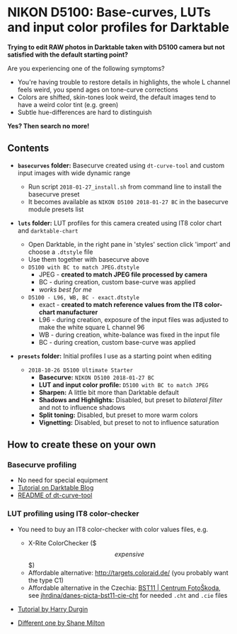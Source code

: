 # NIKON D5100: Base-curves, LUTs and input color profiles for Darktable

__Trying to edit RAW photos in Darktable taken with D5100 camera but not satisfied with the default starting point?__

Are you experiencing one of the following symptoms?

 - You're having trouble to restore details in highlights, the whole L channel feels weird, you spend ages on tone-curve corrections
 - Colors are shifted, skin-tones look weird, the default images tend to have a weird color tint (e.g. green)
 - Subtle hue-differences are hard to distinguish

__Yes? Then search no more!__

## Contents

- __`basecurves` folder:__ Basecurve created using `dt-curve-tool` and custom input images with wide dynamic range
    - Run script `2018-01-27_install.sh` from command line to install the basecurve preset
    - It becomes available as `NIKON D5100 2018-01-27 BC` in the basecurve module presets list

- __`luts` folder:__ LUT profiles for this camera created using IT8 color chart and `darktable-chart`
    - Open Darktable, in the right pane in 'styles' section click 'import' and choose a `.dtstyle` file
    - Use them together with basecurve above
    - `D5100 with BC to match JPEG.dtstyle`
        - JPEG - __created to match JPEG file processed by camera__
        - BC - during creation, custom base-curve was applied
        - _works best for me_
    - `D5100 - L96, WB, BC - exact.dtstyle`
        - exact - __created to match reference values from the IT8 color-chart manufacturer__
        - L96 - during creation, exposure of the input files was adjusted to make the white square L channel 96
        - WB - during creation, white-balance was fixed in the input file
        - BC - during creation, custom base-curve was applied
- __`presets` folder:__ Initial profiles I use as a starting point when editing
    - `2018-10-26 D5100 Ultimate Starter`
        - __Basecurve:__ `NIKON D5100 2018-01-27 BC`
        - __LUT and input color profile:__ `D5100 with BC to match JPEG`
        - __Sharpen:__ A little bit more than Darktable default
        - __Shadows and Highlights:__ Disabled, but preset to _bilateral filter_ and not to influence shadows
        - __Split toning:__ Disabled, but preset to more warm colors
        - __Vignetting:__ Disabled, but preset to not to influence saturation

## How to create these on your own

### Basecurve profiling

- No need for special equipment
- [Tutorial on Darktable Blog](https://www.darktable.org/2013/10/about-basecurves/)
- [README of dt-curve-tool](https://github.com/darktable-org/darktable/tree/master/tools/basecurve)

### LUT profiling using IT8 color-checker

- You need to buy an IT8 color-checker with color values files, e.g.
    - X-Rite ColorChecker ($$$ expensive $$$)
    - Affordable alternative: http://targets.coloraid.de/ (you probably want the type C1)
    - Affordable alternative in the Czechia: [BST11 | Centrum FotoŠkoda](https://www.fotoskoda.cz/barevna-tabulka-s-referencnimi-daty-bst11/), see [jhrdina/danes-picta-bst11-cie-cht](https://github.com/jhrdina/danes-picta-bst11-cie-cht) for needed `.cht` and `.cie` files

- [Tutorial by Harry Durgin](https://www.youtube.com/watch?v=11nInNWJHWk)
- [Different one by Shane Milton](https://www.youtube.com/watch?v=GkBgFaSv1kE)